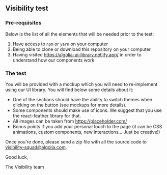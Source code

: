 ## Visibility test

### Pre-requisites

Below is the list of all the elements that will be needed prior to the test:

1. Have access to `npm` or `yarn` on your computer
2. Being able to clone or download this repository on your computer
3. Having visited https://algolia-ui-library.netlify.app/ in order to understand how our components work

### The test

You will be provided with a mockup which you will need to re-implement using our UI library. You will find below some details about it:

- One of the sections should have the ability to switch themes when clicking on the button (see mockups for more details).
- Some components should make use of icons. We suggest that you use the react-feather library for that.
- All images can be taken from https://placeholder.com/
- Bonus points if you add your personal touch to the page (it can be CSS animations, custom components, new interactions... Just be creative!)

Once you're done, please send a zip file with all the source code to visibility-squad@algolia.com.

Good luck,

The Visibility team
